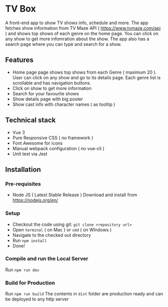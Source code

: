 # TV Box

A front-end app to show TV shows info, schedule and more. The app fetches show information from TV Maze API ( https://www.tvmaze.com/api ) and shows top shows of each genre on the home page. You can click on any show to get more infomration about the show. The app also has a search page where  you can type and search for a show.

## Features
- Home page page shows top shows from each Genre ( maximum 20 ). User can click on any show and go to its details page. Each genre list is scrollable and has navigation buttons.
- Click on show to get more information
- Search for your favourite shows
- Show details page with big poster
- Show cast info with character names ( as tooltip )

## Technical stack
- Vue 3
- Pure Responsive CSS ( no framework )
- Font Awesome for icons
- Manual webpack configuration ( no vue-cli )
- Unit test via Jest

## Installation

### Pre-requisites
- Node JS ( Latest Stable Release ) Download and install from https://nodejs.org/en/

### Setup
- Checkout the code using git:  `git clone <repository url>`
- Open `terminal` ( on Mac ) or `cmd` ( on WIndows )
- Navigate to the checked out directory
- Run `npm install`
- Done!

### Compile and run the Local Server
Run `npm run dev`

### Build for Production
Run `npm run build`
The contents in `dist` folder are production ready and can be deployed to any http server